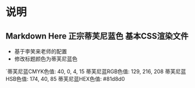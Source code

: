 # 说明 
## Markdown Here 正宗蒂芙尼蓝色 基本CSS渲染文件 
* 基于李笑来老师的配置  
* 修改标题颜色为蒂芙尼蓝色 

`蒂芙尼蓝CMYK色值: 40, 0, 4, 15
蒂芙尼蓝RGB色值: 129, 216, 208
蒂芙尼蓝HSB色值: 174, 40, 85
蒂芙尼蓝HEX色值: #81d8d0
